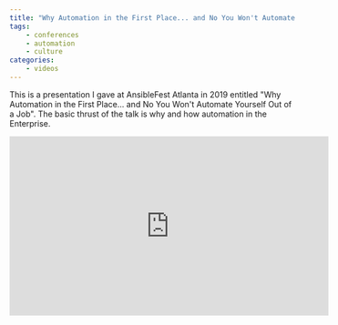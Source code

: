 ```yaml
---
title: "Why Automation in the First Place... and No You Won't Automate Yourself Out of a Job - AnsibleFest Atlanta 2019"
tags:
    - conferences
    - automation
    - culture
categories:
    - videos
---
```


This is a presentation I gave at AnsibleFest Atlanta in 2019 entitled "Why Automation in the First Place... and No You Won't Automate Yourself Out of a Job".  The basic thrust of the talk is why and how automation in the Enterprise.

<iframe width="560" height="315" src="https://www.youtube.com/embed/HA4ccCVCglw" frameborder="0" allow="accelerometer; autoplay; encrypted-media; gyroscope; picture-in-picture" allowfullscreen></iframe>
